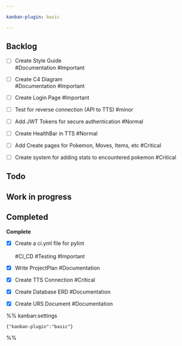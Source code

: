 ```yaml
---

kanban-plugin: basic

---
```


## Backlog

- [ ] Create Style Guide <br> #Documentation #Important

- [ ] Create C4 Diagram <br> #Documentation #Important

- [ ] Create Login Page #Important

- [ ] Test for reverse connection (API to TTS) #minor

- [ ] Add JWT Tokens for secure authentication #Normal

- [ ] Create HealthBar in TTS #Normal

- [ ] Add Create pages for Pokemon, Moves, Items, etc #Critical

- [ ] Create system for adding stats to encountered pokemon #Critical

## Todo

## Work in progress

## Completed

**Complete**

- [x] Create a ci.yml file for pylint <br> <br> #CI_CD #Testing #Important

- [x] Write ProjectPlan #Documentation

- [x] Create TTS Connection #Critical

- [x] Create Database ERD #Documentation

- [x] Create URS Document #Documentation


%% kanban:settings
```
{"kanban-plugin":"basic"}
```
%%
